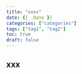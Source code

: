 ```yaml
---
title: "xxxx"
date: {{ .Date }}
categories: ["categories"]
tags: ["tag1", "tag2"]
toc: true
draft: false
---
```


## xxx

<!--more-->
